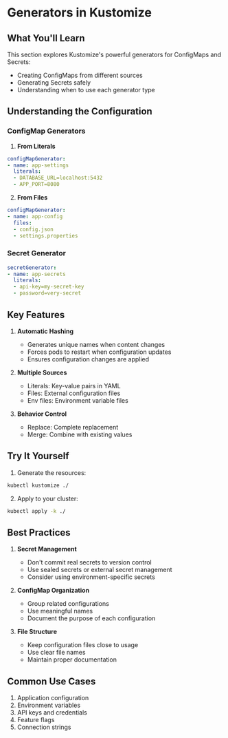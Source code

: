 # Generators in Kustomize

## What You'll Learn
This section explores Kustomize's powerful generators for ConfigMaps and Secrets:
- Creating ConfigMaps from different sources
- Generating Secrets safely
- Understanding when to use each generator type

## Understanding the Configuration ## 

### ConfigMap Generators
1. **From Literals**
```yaml
configMapGenerator:
- name: app-settings
  literals:
  - DATABASE_URL=localhost:5432
  - APP_PORT=8080
```

2. **From Files**
```yaml
configMapGenerator:
- name: app-config
  files:
  - config.json
  - settings.properties
```

### Secret Generator
```yaml
secretGenerator:
- name: app-secrets
  literals:
  - api-key=my-secret-key
  - password=very-secret
```

## Key Features

1. **Automatic Hashing**
   - Generates unique names when content changes
   - Forces pods to restart when configuration updates
   - Ensures configuration changes are applied

2. **Multiple Sources**
   - Literals: Key-value pairs in YAML
   - Files: External configuration files
   - Env files: Environment variable files

3. **Behavior Control**
   - Replace: Complete replacement
   - Merge: Combine with existing values

## Try It Yourself

1. Generate the resources:
```bash
kubectl kustomize ./
```

2. Apply to your cluster:
```bash
kubectl apply -k ./
```

## Best Practices

1. **Secret Management**
   - Don't commit real secrets to version control
   - Use sealed secrets or external secret management
   - Consider using environment-specific secrets

2. **ConfigMap Organization**
   - Group related configurations
   - Use meaningful names
   - Document the purpose of each configuration

3. **File Structure**
   - Keep configuration files close to usage
   - Use clear file names
   - Maintain proper documentation

## Common Use Cases
1. Application configuration
2. Environment variables
3. API keys and credentials
4. Feature flags
5. Connection strings